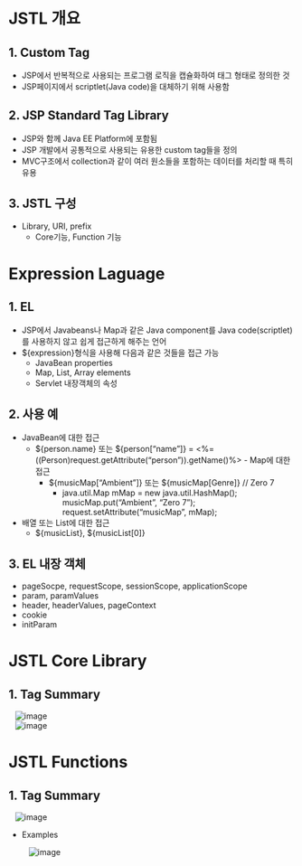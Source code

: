# JSTL 개요
## 1. Custom Tag
- JSP에서 반복적으로 사용되는 프로그램 로직을 캡슐화하여 태그 형태로 정의한 것
- JSP페이지에서 scriptlet(Java code)을 대체하기 위해 사용함

## 2. JSP Standard Tag Library
- JSP와 함께 Java EE Platform에 포함됨
- JSP 개발에서 공통적으로 사용되는 유용한 custom tag들을 정의
- MVC구조에서 collection과 같이 여러 원소들을 포함하는 데이터를 처리할 때 특히 유용

## 3. JSTL 구성
- Library, URI, prefix
  - Core기능, Function 기능

# Expression Laguage
## 1. EL
- JSP에서 Javabeans나 Map과 같은 Java component를 Java code(scriptlet)를 사용하지	 않고 쉽게 접근하게 해주는 언어
- ${expression}형식을 사용해 다음과 같은 것들을 접근 가능
  - JavaBean properties
  - Map, List, Array elements
  - Servlet 내장객체의 속성
  
## 2. 사용 예
- JavaBean에 대한 접근
  - ${person.name} 또는 ${person[“name”]}
	   = <%= ((Person)request.getAttribute(“person”)).getName()%>    - Map에 대한 접근   
	- ${musicMap[“Ambient”]} 또는 ${musicMap[Genre]}	// Zero 7
	   - java.util.Map mMap = new java.util.HashMap();
	     musicMap.put(“Ambient”, “Zero 7”);
	     request.setAttribute(“musicMap”, mMap);
- 배열 또는 List에 대한 접근   
  - ${musicList}, ${musicList[0]}

## 3. EL 내장 객체
- pageSocpe, requestScope, sessionScope, applicationScope
- param, paramValues
- header, headerValues, pageContext
- cookie
- initParam

# JSTL Core Library
## 1. Tag Summary    
  
  &nbsp;&nbsp;&nbsp;![image](https://user-images.githubusercontent.com/50271884/70375805-b480d000-1945-11ea-9fd4-1daaae29eabb.png)  
  &nbsp;&nbsp;&nbsp;![image](https://user-images.githubusercontent.com/50271884/70375806-b77bc080-1945-11ea-95f7-e2ea804b3536.png)

  


# JSTL Functions
## 1. Tag Summary     
  
  &nbsp;&nbsp;&nbsp;![image](https://user-images.githubusercontent.com/50271884/70375803-b054b280-1945-11ea-9789-d4c9979bcb67.png)

- Examples   
  
  &nbsp;&nbsp;&nbsp;![image](https://user-images.githubusercontent.com/50271884/70375786-88fde580-1945-11ea-80f8-977c9cdcfbf4.png)
